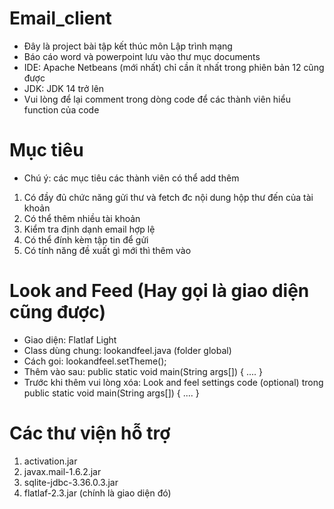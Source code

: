 # Email_client
- Đây là project bài tập kết thúc môn Lập trình mạng
- Báo cáo word và powerpoint lưu vào thư mục documents
- IDE: Apache Netbeans (mới nhất) chỉ cần ít nhất trong phiên bản 12 cũng được
- JDK: JDK 14 trở lên
- Vui lòng để lại comment trong dòng code để các thành viên hiểu function của code
# Mục tiêu
- Chú ý: các mục tiêu các thành viên có thể add thêm
1. Có đầy đủ chức năng gửi thư và fetch đc nội dung hộp thư đến của tài khoản
2. Có thể thêm nhiều tài khoản
3. Kiểm tra định dạnh email hợp lệ
4. Có thể đính kèm tập tin để gửi
5. Có tính năng đề xuất gì mới thì thêm vào
# Look and Feed (Hay gọi là giao diện cũng được)
- Giao diện: Flatlaf Light
- Class dùng chung: lookandfeel.java (folder global)
- Cách goi: lookandfeel.setTheme();
- Thêm vào sau: public static void main(String args[]) { .... }
- Trước khi thêm vui lòng xóa: Look and feel settings code (optional) trong public static void main(String args[]) { .... }
# Các thư viện hỗ trợ
1. activation.jar
2. javax.mail-1.6.2.jar
3. sqlite-jdbc-3.36.0.3.jar
4. flatlaf-2.3.jar (chính là giao diện đó)
